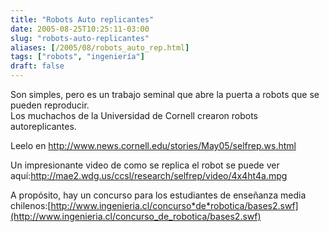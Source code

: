 ```yaml
---
title: "Robots Auto replicantes"
date: 2005-08-25T10:25:11-03:00
slug: "robots-auto-replicantes"
aliases: [/2005/08/robots_auto_rep.html]
tags: ["robots", "ingeniería"]
draft: false
---
```


Son simples, pero es un trabajo seminal que abre la puerta a robots que
se pueden reproducir.\
Los muchachos de la Universidad de Cornell crearon robots
autoreplicantes.

Leelo en <http://www.news.cornell.edu/stories/May05/selfrep.ws.html>

Un impresionante video de como se replica el robot se puede ver
aquí:<http://mae2.wdg.us/ccsl/research/selfrep/video/4x4ht4a.mpg>

A propósito, hay un concurso para los estudiantes de enseñanza media
chilenos:[http://www.ingenieria.cl/concurso*de*robotica/bases2.swf](http://www.ingenieria.cl/concurso_de_robotica/bases2.swf)

